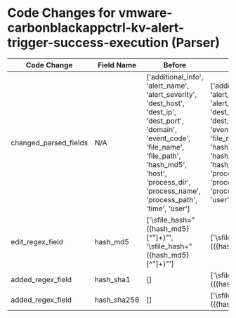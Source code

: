 # Code Changes for vmware-carbonblackappctrl-kv-alert-trigger-success-execution (Parser)

| Code Change | Field Name | Before | After |
|-------------|------------|--------|-------|
| changed_parsed_fields | N/A | ['additional_info', 'alert_name', 'alert_severity', 'dest_host', 'dest_ip', 'dest_port', 'domain', 'event_code', 'file_name', 'file_path', 'hash_md5', 'host', 'process_dir', 'process_name', 'process_path', 'time', 'user'] | ['additional_info', 'alert_name', 'alert_severity', 'dest_host', 'dest_ip', 'dest_port', 'domain', 'event_code', 'file_name', 'file_path', 'hash_md5', 'hash_sha1', 'hash_sha256', 'host', 'process_dir', 'process_name', 'process_path', 'time', 'user'] |
| edit_regex_field | hash_md5 | ['\sfile_hash="({hash_md5}[^"]+)"', '\sfile_hash="({hash_md5}[^"]+)"'] | ['\sfile_hash="(({hash_sha256}\w{64})|({hash_sha1}\w{40})|({hash_md5}\w{32}))"'] |
| added_regex_field | hash_sha1 | [] | ['\sfile_hash="(({hash_sha256}\w{64})|({hash_sha1}\w{40})|({hash_md5}\w{32}))"'] |
| added_regex_field | hash_sha256 | [] | ['\sfile_hash="(({hash_sha256}\w{64})|({hash_sha1}\w{40})|({hash_md5}\w{32}))"'] |